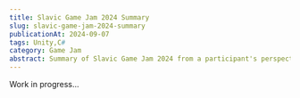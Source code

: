 ```yaml
---
title: Slavic Game Jam 2024 Summary
slug: slavic-game-jam-2024-summary
publicationAt: 2024-09-07
tags: Unity,C#
category: Game Jam
abstract: Summary of Slavic Game Jam 2024 from a participant's perspective.
---
```


Work in progress...